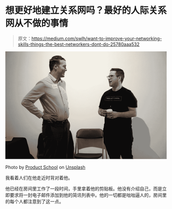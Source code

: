 # 想更好地建立关系网吗？最好的人际关系网从不做的事情

> 原文：<https://medium.com/swlh/want-to-improve-your-networking-skills-things-the-best-networkers-dont-do-25780aaa532>

![](img/ef042593b5e602d20ad71a854963d5eb.png)

Photo by [Product School](https://unsplash.com/@productschool?utm_source=medium&utm_medium=referral) on [Unsplash](https://unsplash.com?utm_source=medium&utm_medium=referral)

我看着人们在他走近时背对着他。

他已经在房间里工作了一段时间，手里拿着他的剪贴板。他没有介绍自己，而是立即要求将一封电子邮件添加到他的简讯列表中。他的一切都是咄咄逼人的，房间里的每个人都注意到了这一点。